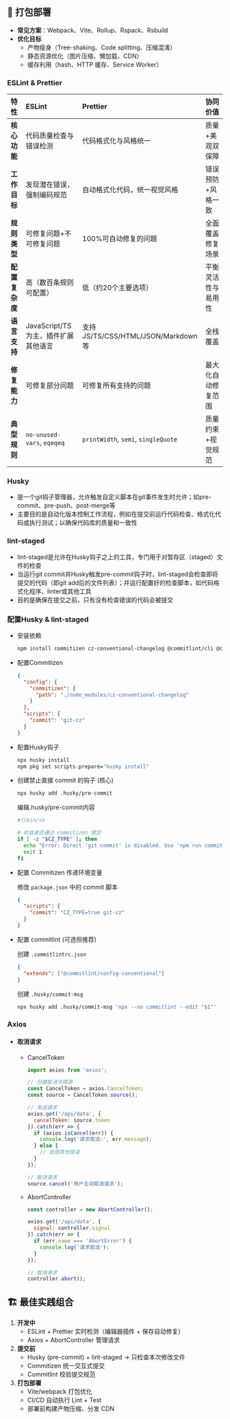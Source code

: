 ## 🚀 打包部署

- **常见方案**：Webpack、Vite、Rollup、Rspack、Rsbuild
- **优化目标**
  - 产物瘦身（Tree-shaking、Code splitting、压缩混淆）
  - 静态资源优化（图片压缩、懒加载、CDN）
  - 缓存利用（hash、HTTP 缓存、Service Worker）

### ESLint & Prettier

| **特性**       | **ESLint**                          | **Prettier**                        | **协同价值**       |
| :------------- | :---------------------------------- | :---------------------------------- | :----------------- |
| **核心功能**   | 代码质量检查与错误检测              | 代码格式化与风格统一                | 质量+美观双保障    |
| **工作目标**   | 发现潜在错误，强制编码规范          | 自动格式化代码，统一视觉风格        | 错误预防+风格一致  |
| **规则类型**   | 可修复问题+不可修复问题             | 100%可自动修复的问题                | 全面覆盖修复场景   |
| **配置复杂度** | 高（数百条规则可配置）              | 低（约20个主要选项）                | 平衡灵活性与易用性 |
| **语言支持**   | JavaScript/TS为主，插件扩展其他语言 | 支持JS/TS/CSS/HTML/JSON/Markdown等  | 全栈覆盖           |
| **修复能力**   | 可修复部分问题                      | 可修复所有支持的问题                | 最大化自动修复范围 |
| **典型规则**   | `no-unused-vars`, `eqeqeq`          | `printWidth`, `semi`, `singleQuote` | 质量约束+视觉规范  |

### Husky 

- 是一个git钩子管理器，允许触发自定义脚本在git事件发生时允许；如pre-commit、pre-push、post-merge等
- 主要目的是自动化版本控制工作流程，例如在提交前运行代码检查、格式化代码或执行测试；以确保代码库的质量和一致性

### lint-staged

- lint-staged是允许在Husky钩子之上的工具，专门用于对暂存区（staged）文件的检查
- 当运行git commit并Husky触发pre-commit钩子时，lint-staged会检查即将提交的代码（即git add后的文件列表）；并运行配置好的检查脚本，如代码格式化程序、linter或其他工具
- 目的是确保在提交之前，只有没有检查错误的代码会被提交

### 配置Husky & lint-staged

- 安装依赖

  ```bash
  npm install commitizen cz-conventional-changelog @commitlint/cli @commitlint/config-conventional husky --save-dev
  ```

- 配置Commitizen

  ```json
  {
    "config": {
      "commitizen": {
        "path": "./node_modules/cz-conventional-changelog"
      }
    },
    "scripts": {
      "commit": "git-cz"
    }
  }
  ```

- 配置Husky钩子

  ```bash
  npx husky install
  npm pkg set scripts.prepare="husky install"
  ```

- 创建禁止直接 commit 的钩子 (核心)

  ```bash
  npx husky add .husky/pre-commit
  ```

  编辑.husky/pre-commit内容

  ```bash
  #!/bin/sh
  
  # 检查是否通过 commitizen 提交
  if [ -z "$CZ_TYPE" ]; then
    echo "Error: Direct 'git commit' is disabled. Use 'npm run commit' instead." >&2
    exit 1
  fi
  ```

- 配置 Commitizen 传递环境变量

  修改 `package.json` 中的 commit 脚本

  ```json
  {
    "scripts": {
      "commit": "CZ_TYPE=true git-cz"
    }
  }
  ```

- 配置 commitlint (可选但推荐)

  创建 `.commitlintrc.json`

  ```json
  {
    "extends": ["@commitlint/config-conventional"]
  }
  ```

  创建 `.husky/commit-msg`

  ```bash
  npx husky add .husky/commit-msg 'npx --no commitlint --edit "$1"'
  ```

### Axios

- #### 取消请求

  - CancelToken

    ```js
    import axios from 'axios';
    
    // 创建取消令牌源
    const CancelToken = axios.CancelToken;
    const source = CancelToken.source();
    
    // 发送请求
    axios.get('/api/data', {
      cancelToken: source.token
    }).catch(err => {
      if (axios.isCancel(err)) {
        console.log('请求取消:', err.message);
      } else {
        // 处理其他错误
      }
    });
    
    // 取消请求
    source.cancel('用户主动取消请求');
    ```

  - AbortController 

    ```js
    const controller = new AbortController();
    
    axios.get('/api/data', {
      signal: controller.signal
    }).catch(err => {
      if (err.name === 'AbortError') {
        console.log('请求取消');
      }
    });
    
    // 取消请求
    controller.abort();
    ```

    

## 🏗️ 最佳实践组合

1. **开发中**
   - ESLint + Prettier 实时检测（编辑器插件 + 保存自动修复）
   - Axios + AbortController 管理请求
2. **提交前**
   - Husky (pre-commit) + lint-staged → 只检查本次修改文件
   - Commitizen 统一交互式提交
   - Commitlint 校验提交规范
3. **打包部署**
   - Vite/webpack 打包优化
   - CI/CD 自动执行 Lint + Test
   - 部署前构建产物压缩、分发 CDN